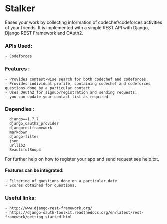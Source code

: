 # Stalker
Eases your work by collecting information of codechef/codeforces activities of your friends.
It is implemented with a simple REST API with Django, Django REST Framework and OAuth2.

### APIs Used:
    - Codeforces

### Features :
    - Provides contest-wise search for both codechef and codeforces.
    - Provides individual profile, containing codechef and codeforces questions done by a particular contact.
    - Uses OAuth2 for signup/registration and sending requests.
    - you can update your contact list as required.

### Dependies :
      django==1.7.7
      django_oauth2_provider 
      djangorestframework
      markdown
      django-filter
      json
      urllib2
      BeautifulSoup4

For further help on how to register your app and send request see help.txt.


#### Features can be integrated:
    - Filtering of questions done on a particular date.
    - Scores obtained for questions.

### Useful links:
    - http://www.django-rest-framework.org/
    - https://django-oauth-toolkit.readthedocs.org/en/latest/rest-framework/getting_started.html